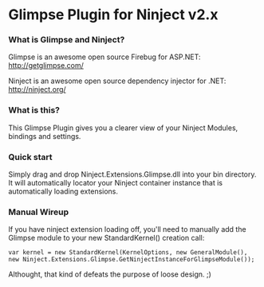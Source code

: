 # Glimpse Plugin for Ninject v2.x

### What is Glimpse and Ninject?

Glimpse is an awesome open source Firebug for ASP.NET: http://getglimpse.com/

Ninject is an awesome open source dependency injector for .NET: http://ninject.org/

### What is this?

This Glimpse Plugin gives you a clearer view of your Ninject Modules, bindings and settings.

### Quick start

Simply drag and drop Ninject.Extensions.Glimpse.dll into your bin directory. It will automatically locator your Ninject container instance that is automatically loading extensions.

### Manual Wireup

If you have ninject extension loading off, you'll need to manually add the Glimpse module to your new StandardKernel() creation call:

	var kernel = new StandardKernel(KernelOptions, new GeneralModule(), new Ninject.Extensions.Glimpse.GetNinjectInstanceForGlimpseModule());

	
Althought, that kind of defeats the purpose of loose design. ;)